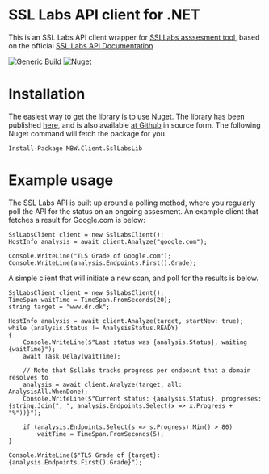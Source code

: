 # SSL Labs API client for .NET
This is an SSL Labs API client wrapper for [SSLLabs asssesment tool](https://www.ssllabs.com/), based on the official [SSL Labs API Documentation](https://github.com/ssllabs/ssllabs-scan/blob/master/ssllabs-api-docs-v3.md)

[![Generic Build](https://github.com/LordMike/MBW.Client.SslLabsLib/actions/workflows/dotnet.yml/badge.svg)](https://github.com/LordMike/MBW.Client.SslLabsLib/actions/workflows/dotnet.yml) [![Nuget](https://img.shields.io/nuget/v/MBW.Client.SslLabsLib)](https://nuget.org/packages/MBW.Client.SslLabsLib)


# Installation
The easiest way to get the library is to use Nuget. The library has been published [here](https://www.nuget.org/packages/MBW.Client.SslLabsLib/), and is also available [at Github](https://github.com/LordMike/MBW.Client.SslLabsLib) in source form. The following Nuget command will fetch the package for you.

    Install-Package MBW.Client.SslLabsLib

# Example usage
The SSL Labs API is built up around a polling method, where you regularly poll the API for the status on an ongoing assesment. An example client that fetches a result for Google.com is below:

    SslLabsClient client = new SslLabsClient();
    HostInfo analysis = await client.Analyze("google.com");

    Console.WriteLine("TLS Grade of Google.com");
    Console.WriteLine(analysis.Endpoints.First().Grade);

A simple client that will initiate a new scan, and poll for the results is below.

    SslLabsClient client = new SslLabsClient();
    TimeSpan waitTime = TimeSpan.FromSeconds(20);
    string target = "www.dr.dk";

    HostInfo analysis = await client.Analyze(target, startNew: true);
    while (analysis.Status != AnalysisStatus.READY)
    {
        Console.WriteLine($"Last status was {analysis.Status}, waiting {waitTime}");
        await Task.Delay(waitTime);

        // Note that Ssllabs tracks progress per endpoint that a domain resolves to
        analysis = await client.Analyze(target, all: AnalysisAll.WhenDone);
        Console.WriteLine($"Current status: {analysis.Status}, progresses: {string.Join(", ", analysis.Endpoints.Select(x => x.Progress + "%"))}");

        if (analysis.Endpoints.Select(s => s.Progress).Min() > 80)
            waitTime = TimeSpan.FromSeconds(5);
    }

    Console.WriteLine($"TLS Grade of {target}: {analysis.Endpoints.First().Grade}");

